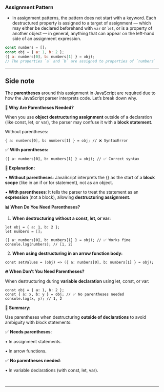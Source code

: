 ### Assignment Pattern
- In assignment patterns, the pattern does not start with a keyword. Each destructured property is assigned to a target of assignment — which may either be declared beforehand with `var` or `let`, or is a property of another object — in general, anything that can appear on the left-hand side of an assignment expression.

```js
const numbers = [];
const obj = { a: 1, b: 2 };
({ a: numbers[0], b: numbers[1] } = obj);
// The properties `a` and `b` are assigned to properties of `numbers`
```

---

## Side note
The **parentheses** around this assignment in JavaScript are required due to how the JavaScript parser interprets code. Let’s break down why.

**📌 Why Are Parentheses Needed?**

When you use **object destructuring assignment** outside of a declaration (like const, let, or var), the parser may confuse it with a **block statement**.

Without parentheses:

```
{ a: numbers[0], b: numbers[1] } = obj; // ❌ SyntaxError
```

✅ **With parentheses:**

```
({ a: numbers[0], b: numbers[1] } = obj); // ✅ Correct syntax
```

**📖 Explanation:**

• **Without parentheses**: JavaScript interprets the {} as the start of a **block scope** (like in an if or for statement), not as an object.

• **With parentheses**: It tells the parser to treat the statement as an **expression** (not a block), allowing **destructuring assignment**.


**📊 When Do You Need Parentheses?**

1. **When destructuring without a const, let, or var:**

```
let obj = { a: 1, b: 2 };
let numbers = [];

({ a: numbers[0], b: numbers[1] } = obj); // ✅ Works fine
console.log(numbers); // [1, 2]
```

2. **When using destructuring in an arrow function body:**

```
const setValues = (obj) => ({ a: numbers[0], b: numbers[1] } = obj);
```

**🔥 When Don’t You Need Parentheses?**

When destructuring during **variable declaration** using let, const, or var:

```
const obj = { a: 1, b: 2 };
const { a: x, b: y } = obj; // ✅ No parentheses needed
console.log(x, y); // 1, 2
```


**🎯 Summary:**

  

Use parentheses when destructuring **outside of declarations** to avoid ambiguity with block statements:


✅ **Needs parentheses**:

• In assignment statements.

• In arrow functions.


✅ **No parentheses needed**:

• In variable declarations (with const, let, var).

</br>

---